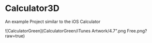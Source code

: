 # Calculator3D
An example Project similar to the iOS Calculator

![CalculatorGreen](CalculatorGreen/iTunes Artwork/4.7".png Free.png?raw=true)
